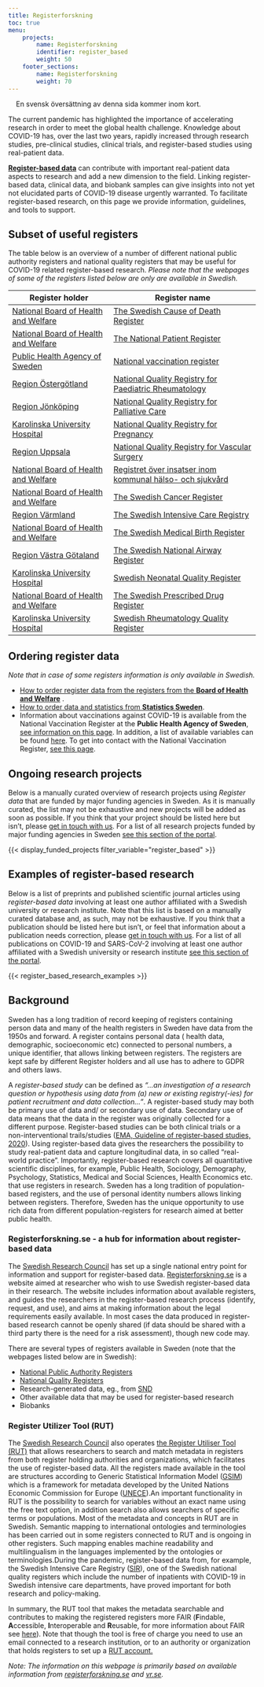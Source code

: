```yaml
---
title: Registerforskning
toc: true
menu:
    projects:
        name: Registerforskning
        identifier: register_based
        weight: 50
    footer_sections:
        name: Registerforskning
        weight: 70
---
```


<div class="alert alert-info">
  <i class="fas fa-exclamation-triangle"></i>
  <span>En svensk översättning av denna sida kommer inom kort.</span>
</div>

The current pandemic has highlighted the importance of accelerating research in order to meet the global health challenge. Knowledge about COVID-19 has, over the last two years, rapidly increased through research studies, pre-clinical studies, clinical trials, and register-based studies using real-patient data.

[**Register-based data**](https://www.registerforskning.se/en/registers-in-sweden/) can contribute with important real-patient data aspects to research and add a new dimension to the field. Linking register-based data, clinical data, and biobank samples can give insights into not yet not elucidated parts of COVID-19 disease urgently warranted. To facilitate register-based research, on this page we provide information, guidelines, and tools to support.

## Subset of useful registers

The table below is an overview of a number of different national public authority registers and national quality registers that may be useful for COVID-19 related register-based research. *Please note that the webpages of some of the registers listed below are only are available in Swedish.*

<div class="table-responsive">
  <table class="table table-hover table-bordered">
    <thead class="thead-light">
      <tr>
        <th scope="col">Register holder</th>
        <th scope="col">Register name</th>
      </tr>
    </thead>
    <tbody>
      <tr>
        <td><a href="https://www.socialstyrelsen.se/en/National">National Board of Health and Welfare</a></td>
        <td><a href="https://www.socialstyrelsen.se/statistik-och-data/register/alla-register/dodsorsaksregistret/">The Swedish Cause of Death Register</a></td>
      </tr>
      <tr>
        <td><a href="https://www.socialstyrelsen.se/en/National">National Board of Health and Welfare</a></td>
        <td><a href="https://www.socialstyrelsen.se/en/statistics-and-data/registers/register-information/the-national-patient-register/">The National Patient Register</a></td>
      </tr>
      <tr>
        <td><a href="https://www.folkhalsomyndigheten.se/the-public-health-agency-of-sweden/Public">Public Health Agency of Sweden</a></td>
        <td><a href="https://www.folkhalsomyndigheten.se/smittskydd-beredskap/vaccinationer/nationella-vaccinationsregistret/">National vaccination register</a></td>
      </tr>
      <tr>
        <td><a href="https://www.regionostergotland.se">Region Östergötland</a></td>
        <td><a href="https://childreg.carmona.se">National Quality Registry for Paediatric Rheumatology</a></td>
      </tr>
      <tr>
        <td><a href="https://www.rjl.se">Region Jönköping</a></td>
        <td><a href="https://palliativregistret.se">National Quality Registry for Palliative Care</a></td>
      </tr>
      <tr>
        <td><a href="https://www.karolinska.se/en/karolinska-university-hospital">Karolinska University Hospital</a></td>
        <td><a href="https://palliativregistret.se">National Quality Registry for Pregnancy</a></td>
      </tr>
      <tr>
        <td><a href="https://regionuppsala.se/en/">Region Uppsala</a></td>
        <td><a href="https://www.ucr.uu.se/swedvasc/">National Quality Registry for Vascular Surgery</a></td>
      </tr>
      <tr>
        <td><a href="https://www.socialstyrelsen.se/en/National">National Board of Health and Welfare</a></td>
        <td><a href="https://www.socialstyrelsen.se/statistik-och-data/register/alla-register/kommunal-halso--och-sjukvard/">Registret över insatser inom kommunal hälso- och sjukvård</a></td>
      </tr>
      <tr>
        <td><a href="https://www.socialstyrelsen.se/en/National">National Board of Health and Welfare</a></td>
        <td><a href="https://www.socialstyrelsen.se/en/statistics-and-data/registers/register-information/swedish-cancer-register/">The Swedish Cancer Register</a></td>
      </tr>
      <tr>
        <td><a href="https://www.regionvarmland.se/regionvarmland/om-regionen/om-webbplatsen/information-in-english-engelska">Region Värmland</a></td>
        <td><a href="https://www.icuregswe.org/en/">The Swedish Intensive Care Registry</a></td>
      </tr>
      <tr>
        <td><a href="https://www.socialstyrelsen.se/en/National">National Board of Health and Welfare</a></td>
        <td><a href="https://www.socialstyrelsen.se/en/statistics-and-data/registers/register-information/the-swedish-medical-birth-register/">The Swedish Medical Birth Register</a></td>
      </tr>
      <tr>
        <td><a href="https://www.vgregion.se/en/">Region Västra Götaland</a></td>
        <td><a href="https://lvr.registercentrum.se/in-english/the-swedish-national-airway-register/p/HJAjrgGPD">The Swedish National Airway Register</a></td>
      </tr>
      <tr>
        <td><a href="https://www.karolinska.se/en/karolinska-university-hospital">Karolinska University Hospital</a></td>
        <td><a href="https://www.medscinet.com/pnq/">Swedish Neonatal Quality Register</a></td>
      </tr>
      <tr>
        <td><a href="https://www.socialstyrelsen.se/en/National">National Board of Health and Welfare</a></td>
        <td><a href="https://www.socialstyrelsen.se/en/statistics-and-data/registers/register-information/the-swedish-prescribed-drug-register/">The Swedish Prescribed Drug Register</a></td>
      </tr>
      <tr>
        <td><a href="https://www.karolinska.se/en/karolinska-university-hospital">Karolinska University Hospital</a></td>
        <td><a href="https://srq.nu/en/welcome/">Swedish Rheumatology Quality Register</a></td>
      </tr>
    </tbody>
  </table>
</div>

## Ordering register data

*Note that in case of some registers information is only available in Swedish.*

- [How to order register data from the registers from the **Board of Health and Welfare**](https://bestalladata.socialstyrelsen.se/data-for-forskning/) .
- [How to order data and statistics from **Statistics Sweden**](https://www.scb.se/en/services/ordering-data-and-statistics/).
- Information about vaccinations against COVID-19 is available from the National Vaccination Register at the **Public Health Agency of Sweden**, [see information on this page](https://www.folkhalsomyndigheten.se/smittskydd-beredskap/vaccinationer/nationella-vaccinationsregistret/om-vaccinationsregistret/). In addition, a list of available variables can be found [here](https://www.folkhalsomyndigheten.se/contentassets/7e0f5d83310044868a7ef582078cbe76/nvr-variabellista.pdf). To get into contact with the National Vaccination Register, [see this page](https://vaccinationsregistret.folkhalsomyndigheten.se/vaccinationsregistret/newContactForm).

## Ongoing research projects

Below is a manually curated overview of research projects using *Register data* that are funded by major funding agencies in Sweden. As it is manually curated, the list may not be exhaustive and new projects will be added as soon as possible. If you think that your project should be listed here but isn’t, please [get in touch with us](/contact/). For a list of all research projects funded by major funding agencies in Sweden [see this section of the portal](/projects/ongoing/).

{{< display_funded_projects filter_variable="register_based" >}}

## Examples of register-based research

Below is a list of preprints and published scientific journal articles using *register-based data* involving at least one author affiliated with a Swedish university or research institute. Note that this list is based on a manually curated database and, as such, may not be exhaustive. If you think that a publication should be listed here but isn’t, or feel that information about a publication needs correction, please [get in touch with us](/contact/). For a list of all publications on COVID-19 and SARS-CoV-2 involving at least one author affiliated with a Swedish university or research institute [see this section of the portal](/publications/).

{{< register_based_research_examples >}}

## Background

Sweden has a long tradition of record keeping of registers containing person data and many of the health registers in Sweden have data from the 1950s and forward.
A register contains personal data ( health data, demographic, socioeconomic etc) connected to personal numbers, a unique identifier, that allows linking between registers. The registers are kept safe by different Register holders and all use has to adhere to GDPR and others laws.

A *register-based study* can be defined as *“…an investigation of a research question or hypothesis using data from (a) new or existing registry(-ies) for patient recruitment and data collection...”*. A register-based study may both be primary use of data and/ or secondary use of data. Secondary use of data means that the data in the register was originally collected for a different purpose. Register-based studies can be both clinical trials or a non-interventional trails/studies ([EMA, Guideline of register-based studies, 2020](https://www.ema.europa.eu/en/documents/scientific-guideline/guideline-registry-based-studies_en.pdf)). Using register-based data gives the researchers the possibility to study real-patient data and capture longitudinal data, in so called “real-world practice”. Importantly, register-based research covers all quantitative scientific disciplines, for example, Public Health, Sociology, Demography, Psychology, Statistics, Medical and Social Sciences, Health Economics etc. that use registers in research. Sweden has a long tradition of population-based registers, and the use of personal identity numbers allows linking between registers. Therefore, Sweden has the unique opportunity to use rich data from different population-registers for research aimed at better public health.

### Registerforskning.se - a hub for information about register-based data
The [Swedish Research Council](https://www.vr.se) has set up a single national entry point for information and support for register-based data. [Registerforskning.se](https://registerforskning.se) is a website aimed at researcher who wish to use Swedish register-based data in their research. The website includes information about available registers, and guides the researchers in the register-based research process (identify, request, and use), and aims at making information about the legal requirements easily available. In most cases the data produced  in register-based  research cannot be openly shared (if data should be shared with a third party there is the need for a risk assessment), though new code may.

There are several types of registers available in Sweden (note that the webpages listed below are in Swedish):

- [National Public Authority Registers](https://www.registerforskning.se/sv/register-i-sverige/#Nationella-myndighetsregister)
- [National Quality Registers](https://www.registerforskning.se/sv/register-i-sverige/#Kvalitetsregister)
- Research-generated data, eg., from [SND](https://snd.gu.se/sv/catalogue/search)
- Other available data that may be used for register-based research
- Biobanks

### Register Utilizer Tool (RUT)

The [Swedish Research Council](https://www.vr.se) also operates [the Register Utiliser Tool (RUT)](https://www.registerforskning.se/sv/register-i-sverige/metadataverktyget-rut/) that allows researchers to search and match metadata in registers from both register holding authorities and organizations, which facilitates the use of register-based data. All the registers made available in the tool are structures according to Generic Statistical Information Model ([GSIM](https://statswiki.unece.org/display/gsim/)) which is a framework for metadata developed by the United Nations Economic Commission for Europe ([UNECE](https://unece.org)).An important functionality in RUT is the possibility to search for variables without an exact name using the free text option, in addition search also allows searchers of specific terms or populations. Most of the metadata and concepts in RUT are in Swedish. Semantic mapping to international ontologies and terminologies has been carried out in some registers connected to RUT and is ongoing in other registers. Such mapping enables machine readability and multilingualism in the languages implemented by the ontologies or terminologies.During the pandemic, register-based data from, for example, the Swedish Intensive Care Registry ([SIR](https://www.icuregswe.org/)), one of the Swedish national quality registers which include the number of inpatients with COVID-19 in Swedish intensive care departments, have proved important for both research and policy-making.

In summary, the RUT tool that makes the metadata searchable and contributes to making the registered registers more FAIR (**F**indable, **A**ccessible, **I**nteroperable and **R**eusable, for more information about FAIR see [here](https://scilifelab-data-guidelines.readthedocs.io/en/latest/docs/general/fair_principles.html)). Note that though the tool is free of charge you need to use an email connected to a research institution, or to an authority or organization that holds registers to set up a <a href="https://rut.registerforskning.se/logga-in/">RUT account.</a>

*Note: The information on this webpage is primarily based on available information from [registerforskning.se](https://registerforskning.se) and [vr.se](https://vr.se).*
